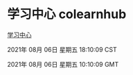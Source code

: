 # 学习中心 colearnhub
[学习中心](http://171.113.178.57:56308/colearnhub/)

2021年 08月 06日 星期五 18:10:09 CST

2021年 08月 06日 星期五 10:10:09 GMT
